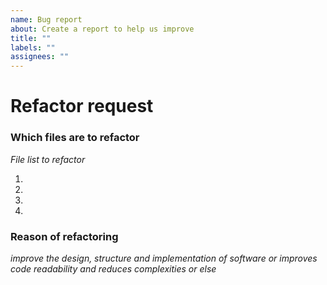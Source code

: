 ```yaml
---
name: Bug report
about: Create a report to help us improve
title: ""
labels: ""
assignees: ""
---
```


# Refactor request

### Which files are to refactor

_File list to refactor_

1.
2.
3.
4.

### Reason of refactoring

_improve the design, structure and implementation of software or improves code readability and reduces complexities or else_
